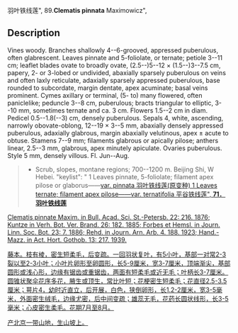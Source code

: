 羽叶铁线莲",
89.**Clematis pinnata** Maximowicz",

## Description
Vines woody. Branches shallowly 4--6-grooved, appressed puberulous, often glabrescent. Leaves pinnate and 5-foliolate, or ternate; petiole 3--11 cm; leaflet blades ovate to broadly ovate, (2.5--)5--12 × (1.5--)3--7.5 cm, papery, 2- or 3-lobed or undivided, abaxially sparsely puberulous on veins and often laxly reticulate, adaxially sparsely appressed puberulous, base rounded to subcordate, margin dentate, apex acuminate; basal veins prominent. Cymes axillary or terminal, (5- to) many flowered, often paniclelike; peduncle 3--8 cm, puberulous; bracts triangular to elliptic, 3--10 mm, sometimes ternate and ca. 3 cm. Flowers 1.5--2 cm in diam. Pedicel 0.5--1.8(--3) cm, densely puberulous. Sepals 4, white, ascending, narrowly obovate-oblong, 12--19 × 3--5 mm, abaxially densely appressed puberulous, adaxially glabrous, margin abaxially velutinous, apex ± acute to obtuse. Stamens 7--9 mm; filaments glabrous or apically pilose; anthers linear, 2.5--3 mm, glabrous, apex minutely apiculate. Ovaries puberulous. Style 5 mm, densely villous. Fl. Jun--Aug.

> * Scrub, slopes, montane regions; 700--1200 m. Beijing Shi, W Hebei.
  "keylist": "
1 Leaves pinnate, 5-foliolate; filament apex pilose or glaborus——<a href='/info/Clematis pinnata var. pinnata?t=foc'>var. pinnata 羽叶铁线莲(原变种)
1 Leaves ternate; filament apex pilose——<a href='/info/Clematis pinnata var. ternatifolia?t=foc'>var. ternatifolia 平谷铁线莲",
**71．羽叶铁线莲**

Clematis pinnate Maxim. in Bull. Acad. Sci. St.-Petersb. 22: 216. 1876; Kuntze in Verh. Bot. Ver. Brand. 26: 182. 1885; Forbes et Hemsl. in Journ. Linn. Soc. Bot. 23: 7. 1886; Rehd. in Journ. Arn. Arb. 4. 188. 1923; Hand.-Mazz. in Act. Hort. Gothob. 13: 217. 1939.

藤本。枝有棱，密生短柔毛，后变疏。一回羽状复叶，有5小叶，基部一对常2-3裂以至2-3小叶；小叶片卵形至卵圆形，长5-9厘米，宽3-7厘米，顶端渐尖，基部圆形或浅心形，边缘有锯齿或重锯齿，两面有短柔毛或近无毛；叶柄长3-7厘米。圆锥状聚伞花序多花，腋生或顶生，常比叶短；花梗密生短柔毛；花直径2.5-3.5厘米；萼片4，幼时近直立，后开展，白色，狭倒卵形，长1.2-2厘米，宽3-5毫米，外面密生绒毛，边缘尤密，后中间变疏；雄蕊无毛，花药长圆状线形，长3-5毫米；心皮密生柔毛。花期7月至8月。

产北京一带山地，生山坡上。
